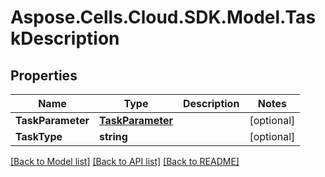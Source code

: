 # Aspose.Cells.Cloud.SDK.Model.TaskDescription
## Properties

Name | Type | Description | Notes
------------ | ------------- | ------------- | -------------
**TaskParameter** | [**TaskParameter**](TaskParameter.md) |  | [optional] 
**TaskType** | **string** |  | [optional] 

[[Back to Model list]](../README.md#documentation-for-models) [[Back to API list]](../README.md#documentation-for-api-endpoints) [[Back to README]](../README.md)

